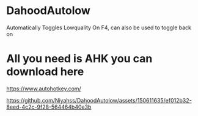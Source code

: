# DahoodAutolow
Automatically Toggles Lowquality On F4, can also be used to toggle back on 

# All you need is AHK you can download here
https://www.autohotkey.com/


https://github.com/Niyahss/DahoodAutolow/assets/150611635/ef012b32-8eed-4c2c-9f28-564464b40e3b

